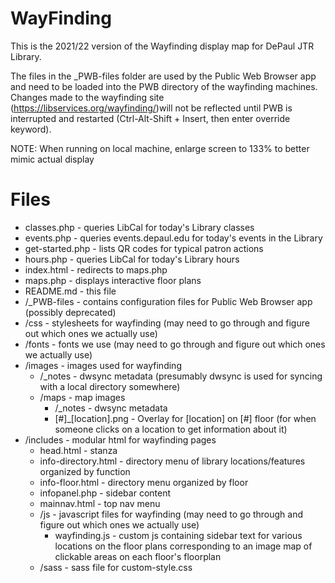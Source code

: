 # WayFinding

This is the 2021/22 version of the Wayfinding display map for DePaul JTR Library.

The files in the \_PWB-files folder are used by the Public Web Browser app and need to be loaded into the PWB directory of the wayfinding machines. Changes made to the wayfinding site (https://libservices.org/wayfinding/)will not be reflected until PWB is interrupted and restarted (Ctrl-Alt-Shift + Insert, then enter override keyword).

NOTE: When running on local machine, enlarge screen to 133% to better mimic actual display

# Files

- classes.php - queries LibCal for today's Library classes
- events.php - queries events.depaul.edu for today's events in the Library
- get-started.php - lists QR codes for typical patron actions
- hours.php - queries LibCal for today's Library hours
- index.html - redirects to maps.php
- maps.php - displays interactive floor plans
- README.md - this file
- /\_PWB-files - contains configuration files for Public Web Browser app (possibly deprecated)
- /css - stylesheets for wayfinding (may need to go through and figure out which ones we actually use)
- /fonts - fonts we use (may need to go through and figure out which ones we actually use)
- /images - images used for wayfinding
  - /\_notes - dwsync metadata (presumably dwsync is used for syncing with a local directory somewhere)
  - /maps - map images
    - /\_notes - dwsync metadata
    - [#]\_[location].png - Overlay for [location] on [#] floor (for when someone clicks on a location to get information about it)
- /includes - modular html for wayfinding pages
  - head.html - <head> stanza
  - info-directory.html - directory menu of library locations/features organized by function
  - info-floor.html - directory menu organized by floor
  - infopanel.php - sidebar content
  - mainnav.html - top nav menu
  - /js - javascript files for wayfinding (may need to go through and figure out which ones we actually use)
    - wayfinding.js - custom js containing sidebar text for various locations on the floor plans corresponding to an image map of clickable areas on each floor's floorplan
  - /sass - sass file for custom-style.css
